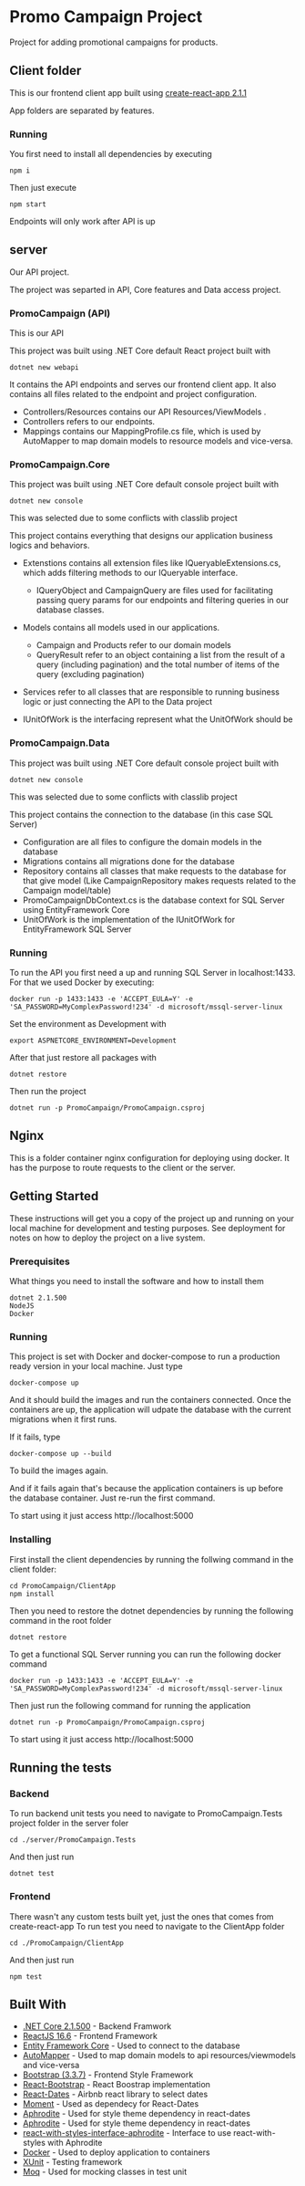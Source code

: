 # Promo Campaign Project

Project for adding promotional campaigns for products.

## Client folder

This is our frontend client app built using [create-react-app 2.1.1](https://github.com/facebook/create-react-app)

App folders are separated by features.

### Running

You first need to install all dependencies by executing
```
npm i
```

Then just execute
```
npm start
```

Endpoints will only work after API is up

## server

Our API project.

The project was separted in API, Core features and Data access project.

### PromoCampaign (API)

This is our API

This project was built using .NET Core default React project built with
```
dotnet new webapi
```

It contains the API endpoints and serves our frontend client app.
It also contains all files related to the endpoint and project configuration.
* Controllers/Resources contains our API Resources/ViewModels .
* Controllers refers to our endpoints.
* Mappings contains our MappingProfile.cs file, which is used by AutoMapper to map domain models to resource models and vice-versa.

### PromoCampaign.Core

This project was built using .NET Core default console project built with
```
dotnet new console
```
This was selected due to some conflicts with classlib project

This project contains everything that designs our application business logics and behaviors.
* Extenstions contains all extension files like IQueryableExtensions.cs, which adds filtering methods to our IQueryable interface. 
    * IQueryObject and CampaignQuery are files used for facilitating passing query params for our endpoints and filtering queries in our database classes.

* Models contains all models used in our applications.
    * Campaign and Products refer to our domain models
    * QueryResult refer to an object containing a list from the result of a query (including pagination) and the total number of items of the query (excluding pagination)
* Services refer to all classes that are responsible to running business logic or just connecting the API to the Data project
* IUnitOfWork is the interfacing represent what the UnitOfWork should be

### PromoCampaign.Data

This project was built using .NET Core default console project built with
```
dotnet new console
```
This was selected due to some conflicts with classlib project

This project contains the connection to the database (in this case SQL Server)
* Configuration are all files to configure the domain models in the database
* Migrations contains all migrations done for the database
* Repository contains all classes that make requests to the database for that give model (Like CampaignRepository makes requests related to the Campaign model/table)
* PromoCampaignDbContext.cs is the database context for SQL Server using EntityFramework Core
* UnitOfWork is the implementation of the IUnitOfWork for EntityFramework SQL Server

### Running

To run the API you first need a up and running SQL Server in localhost:1433.
For that we used Docker by executing:
```
docker run -p 1433:1433 -e 'ACCEPT_EULA=Y' -e 'SA_PASSWORD=MyComplexPassword!234' -d microsoft/mssql-server-linux
```

Set the environment as Development with
```
export ASPNETCORE_ENVIRONMENT=Development
```

After that just restore all packages with
```
dotnet restore
```

Then run the project
```
dotnet run -p PromoCampaign/PromoCampaign.csproj
```

## Nginx

This is a folder container nginx configuration for deploying using docker.
It has the purpose to route requests to the client or the server.

## Getting Started

These instructions will get you a copy of the project up and running on your local machine for development and testing purposes. See deployment for notes on how to deploy the project on a live system.

### Prerequisites

What things you need to install the software and how to install them

```
dotnet 2.1.500
NodeJS
Docker
```
### Running

This project is set with Docker and docker-compose to run a production ready version in your local machine.
Just type
```
docker-compose up
```
And it should build the images and run the containers connected.
Once the containers are up, the application will udpate the database with the current migrations when it first runs.

If it fails, type
```
docker-compose up --build
```
To build the images again.

And if it fails again that's because the application containers is up before the database container.
Just re-run the first command.

To start using it just access http://localhost:5000

### Installing

First install the client dependencies by running the follwing command in the client folder:

```
cd PromoCampaign/ClientApp
npm install
```

Then you need to restore the dotnet dependencies by running the following command in the root folder

```
dotnet restore
```

To get a functional SQL Server running you can run the following docker command

```
docker run -p 1433:1433 -e 'ACCEPT_EULA=Y' -e 'SA_PASSWORD=MyComplexPassword!234' -d microsoft/mssql-server-linux
```

Then just run the following command for running the application

```
dotnet run -p PromoCampaign/PromoCampaign.csproj
```

To start using it just access http://localhost:5000

## Running the tests

### Backend

To run backend unit tests you need to navigate to PromoCampaign.Tests project folder in the server foler
```
cd ./server/PromoCampaign.Tests
```

And then just run
```
dotnet test
```

### Frontend

There wasn't any custom tests built yet, just the ones that comes from create-react-app
To run test you need to navigate to the ClientApp folder
```
cd ./PromoCampaign/ClientApp
```

And then just run 
```
npm test
```

## Built With

* [.NET Core 2.1.500](https://docs.microsoft.com/en-us/dotnet/core/) - Backend Framwork
* [ReactJS 16.6](https://reactjs.org/docs/getting-started.html) - Frontend Framework
* [Entity Framework Core](https://docs.microsoft.com/en-us/ef/core/) - Used to connect to the database
* [AutoMapper](http://docs.automapper.org/en/stable/) - Used to map domain models to api resources/viewmodels and vice-versa
* [Bootstrap (3.3.7)](https://getbootstrap.com/docs/3.3/) - Frontend Style Framework
* [React-Bootstrap](https://react-bootstrap.github.io/getting-started/introduction) - React Boostrap implementation
* [React-Dates](https://github.com/airbnb/react-dates) - Airbnb react library to select dates
* [Moment](https://momentjs.com/docs/) - Used as dependecy for React-Dates
* [Aphrodite](https://github.com/Khan/aphrodite) - Used for style theme dependency in react-dates
* [Aphrodite](https://github.com/Khan/aphrodite) - Used for style theme dependency in react-dates
* [react-with-styles-interface-aphrodite](https://github.com/airbnb/react-with-styles-interface-aphrodite) - Interface to use react-with-styles with Aphrodite
* [Docker](https://www.docker.com/get-started) - Used to deploy application to containers
* [XUnit](https://xunit.github.io) - Testing framework
* [Moq](https://github.com/moq/moq4/) - Used for mocking classes in test unit